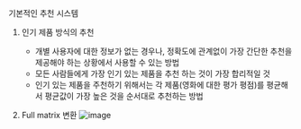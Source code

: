 기본적인 추천 시스템

1. 인기 제품 방식의 추천
   - 개별 사용자에 대한 정보가 없는 경우나, 정확도에 관계없이 가장 간단한 추천을 제공해야 하는 상황에서 사용할 수 있는 방법
   - 모든 사람들에게 가장 인기 있는 제품을 추천 하는 것이 가장 합리적일 것
   - 인기 있는 제품을 주천하기 위해서는 각 제품(영화에 대한 평가 평점)를 평균해서 평균값이 가장 높은 것을 순서대로 추천하는 방법

2. Full matrix 변환
![image](https://user-images.githubusercontent.com/84116509/170011858-f90f5655-6d8f-47f2-b35f-cdd548d1a708.png)
